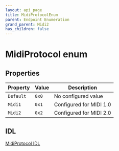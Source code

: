 ```yaml
---
layout: api_page
title: MidiProtocolEnum
parent: Endpoint Enumeration
grand_parent: Midi2
has_children: false
---
```


# MidiProtocol enum

## Properties

| Property | Value | Description |
| --------------- | ---------- | ----------- |
| `Default` | `0x0` | No configured value | 
| `Midi1` | `0x1` | Configured for MIDI 1.0 | 
| `Midi2` | `0x2` | Configured for MIDI 2.0 | 

## IDL

[MidiProtocol IDL](https://github.com/microsoft/MIDI/blob/main/src/app-sdk/winrt-core/MidiProtocolEnum.idl)
